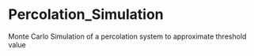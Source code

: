 # Percolation_Simulation
Monte Carlo Simulation of a percolation system to approximate threshold value
